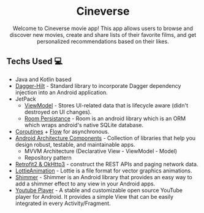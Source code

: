 <h1 align="center">Cineverse</h1>
<p align="center"> 
Welcome to Cineverse movie app! This app allows users to browse and discover new movies, create and share lists of their favorite films, and get personalized recommendations based on their likes.
</p>

## Techs Used 💻
- Java and Kotlin based
- [Dagger-Hilt](https://dagger.dev/hilt/) - Standard library to incorporate Dagger dependency injection into an Android application.
- JetPack
  - [ViewModel](https://developer.android.com/topic/libraries/architecture/viewmodel) - Stores UI-related data that is lifecycle aware (didn't destroyed on UI changes).
  - [Room Persistance](https://developer.android.com/training/data-storage/room) - Room is an android library which is an ORM which wraps android's native SQLite database.
- [Coroutines](https://github.com/Kotlin/kotlinx.coroutines) + [Flow](https://kotlin.github.io/kotlinx.coroutines/kotlinx-coroutines-core/kotlinx.coroutines.flow/) for asynchronous.
- [Android Architecture Components](https://developer.android.com/topic/architecture) - Collection of libraries that help you design robust, testable, and maintainable apps.
  - MVVM Architecture (Declarative View - ViewModel - Model)
  - Repository pattern
- [Retrofit2 & OkHttp3](https://github.com/square/retrofit) - construct the REST APIs and paging network data.
- [LottieAnimation](https://lottiefiles.com/) - Lottie is a file format for vector graphics animations.
- [Shimmer](https://facebook.github.io/shimmer-android/) - Shimmer is an Android library that provides an easy way to add a shimmer effect to any view in your Android apps.
- [Youtube Player](https://github.com/PierfrancescoSoffritti/android-youtube-player) - A stable and customizable open source YouTube player for Android. It provides a simple View that can be easily integrated in every Activity/Fragment.


